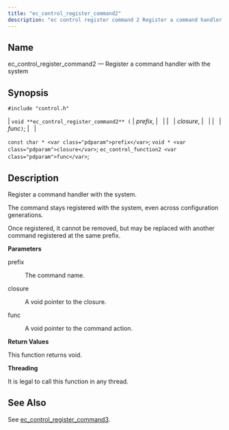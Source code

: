 ```yaml
---
title: "ec_control_register_command2"
description: "ec control register command 2 Register a command handler with the system void ec control register command 2 prefix closure func const char prefix void closure ec control function 2 func Register a command handler with the system The command stays registered with the system even across configuration generations Once..."
---
```


<a name="apis.ec_control_register_command2"></a> 
## Name

ec_control_register_command2 — Register a command handler with the system

## Synopsis

`#include "control.h"`

| `void **ec_control_register_command2** (` | <var class="pdparam">prefix</var>, |   |
|   | <var class="pdparam">closure</var>, |   |
|   | <var class="pdparam">func</var>`)`; |   |

`const char * <var class="pdparam">prefix</var>`;
`void * <var class="pdparam">closure</var>`;
`ec_control_function2 <var class="pdparam">func</var>`;<a name="idp49234928"></a> 
## Description

Register a command handler with the system.

The command stays registered with the system, even across configuration generations.

Once registered, it cannot be removed, but may be replaced with another command registered at the same prefix.

**<a name="idp49237232"></a> Parameters**

<dl class="variablelist">

<dt>prefix</dt>

<dd>

The command name.

</dd>

<dt>closure</dt>

<dd>

A void pointer to the closure.

</dd>

<dt>func</dt>

<dd>

A void pointer to the command action.

</dd>

</dl>

**<a name="idp49243664"></a> Return Values**

This function returns void.

**<a name="idp49244576"></a> Threading**

It is legal to call this function in any thread.

<a name="idp49245680"></a> 
## See Also

See [ec_control_register_command3](/momentum/3/3-api/apis-ec-control-register-command-3).